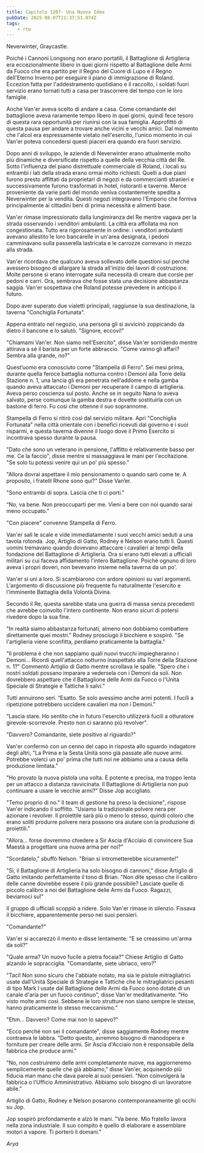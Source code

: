 ```yaml
---
title: Capitolo 1207- Una Nuova Idea
pubDate: 2025-08-07T11:37:51.074Z
tags:
    - rtw
---
```



Neverwinter, Graycastle.


Poiché i Cannoni Longsong non erano portatili, il Battaglione di Artiglieria era eccezionalmente libero in quei giorni rispetto al Battaglione delle Armi da Fuoco che era partito per il Regno del Cuore di Lupo e il Regno dell'Eterno Inverno per eseguire il piano di immigrazione di Roland. Eccezion fatta per l'addestramento quotidiano e il raccolto, i soldati fuori servizio erano tornati tutti a casa per trascorrere del tempo con le loro famiglie.


Anche Van'er aveva scelto di andare a casa. Come comandante del battaglione aveva raramente tempo libero in quei giorni, quindi fece tesoro di questa rara opportunità per riunirsi con la sua famiglia. Approfittò di questa pausa per andare a trovare anche vicini e vecchi amici. Dal momento che l'alcol era espressamente vietato nell'esercito, l'unico momento in cui Van'er poteva concedersi questi piaceri era quando era fuori servizio.


Dopo anni di sviluppo, le aziende di Neverwinter erano attualmente molto più dinamiche e diversificate rispetto a quelle della vecchia città del Re. Sotto l'influenza del piano distrettuale commerciale di Roland, i locali su entrambi i lati della strada erano ormai molto richiesti. Quelli a due piani furono presto affittati da proprietari di negozi e da commercianti stranieri e successivamente furono trasformati in hotel, ristoranti e taverne. Merce proveniente da varie parti del mondo veniva costantemente spedita a Neverwinter per la vendita. Questi negozi integravano l'Emporio che forniva principalmente ai cittadini beni di prima necessità e alimenti base.


Van'er rimase impressionato dalla lungimiranza del Re mentre vagava per la strada osservando i venditori ambulanti. La città era affollata ma non congestionata. Tutto era rigorosamente in ordine: i venditori ambulanti avevano allestito le loro bancarelle in un'area designata, i pedoni camminavano sulla passerella lastricata e le carrozze correvano in mezzo alla strada.


Van'er ricordava che qualcuno aveva sollevato delle questioni sul perché avessero bisogno di allargare la strada all'inizio dei lavori di costruzione. Molte persone si erano interrogate sulla necessità di creare due corsie per pedoni e carri. Ora, sembrava che fosse stata una decisione abbastanza saggia. Van'er sospettava che Roland potesse prevedere in anticipo il futuro.


Dopo aver superato due vialetti principali, raggiunse la sua destinazione, la taverna "Conchiglia Fortunata".


Appena entrato nel negozio, una persona gli si avvicinò zoppicando da dietro il bancone e lo salutò. "Signore, eccovi!"


"Chiamami Van'er. Non siamo nell'Esercito", disse Van'er sorridendo mentre attirava a sé il barista per un forte abbraccio. "Come vanno gli affari? Sembra alla grande, no?"


Quest’uomo era conosciuto come "Stampella di Ferro". Sei mesi prima, durante quella feroce battaglia notturna contro i Demoni alla Torre della Stazione n. 1, una lancia gli era penetrata nell'addome e nella gamba quando aveva attaccato i Demoni per recuperare il campo di artiglieria. Aveva perso coscienza sul posto. Anche se in seguito Nana lo aveva salvato, perse comunque la gamba destra e dovette sostituirla con un bastone di ferro. Fu così che ottenne il suo soprannome.


Stampella di Ferro si ritirò così dal servizio militare. Aprì "Conchiglia Fortunata" nella città orientale con i benefici ricevuti dal governo e i suoi risparmi, e questa taverna divenne il luogo dove il Primo Esercito si incontrava spesso durante la pausa.


"Dato che sono un veterano in pensione, l'affitto è relativamente basso per me. Ce la faccio", disse mentre si massaggiava le mani per l'eccitazione. "Se solo tu potessi venire qui un po' più spesso."


"Allora dovrai aspettare il mio pensionamento o quando sarò come te. A proposito, i fratelli Rhone sono qui?" Disse Van’er.


"Sono entrambi di sopra. Lascia che ti ci porti."


“No, va bene. Non preoccuparti per me. Vieni a bere con noi quando sarai meno occupato."


"Con piacere" convenne Stampella di Ferro.


Van'er salì le scale e vide immediatamente i suoi vecchi amici seduti a una tavola rotonda. Jop, Artiglio di Gatto, Rodney e Nelson erano tutti lì. Questi uomini tremavano quando dovevano attaccare i cavalieri ai tempi della fondazione del Battaglione di Artiglieria. Ora si erano tutti elevati a ufficiali militari su cui faceva affidamento l'intero Battaglione. Poiché ognuno di loro aveva i propri doveri, non bevevano insieme nella taverna da un po'.


Van'er si unì a loro. Si scambiarono con ardore opinioni su vari argomenti. L'argomento di discussione più frequente fu naturalmente l'esercito e l'imminente Battaglia della Volontà Divina.


Secondo il Re, questa sarebbe stata una guerra di massa senza precedenti che avrebbe coinvolto l'intero continente. Non erano sicuri di potersi rivedere dopo la sua fine.


"In realtà siamo abbastanza fortunati, almeno non dobbiamo combattere direttamente quei mostri." Rodney prosciugò il bicchiere e sospirò. "Se l'artiglieria viene sconfitta, perdiamo praticamente la battaglia."


"Il problema è che non sappiamo quali nuovi trucchi impiegheranno i Demoni... Ricordi quell'attacco notturno inaspettato alla Torre della Stazione n. 1?" Commentò Artiglio di Gatto mentre scrollava le spalle. "Spero che i nostri soldati possano imparare a vedersela con i Demoni da soli. Non dovrebbero aspettare che il Battaglione delle Armi da Fuoco o l'Unità Speciale di Strategie e Tattiche li salvi."


Tutti annuirono seri. “Esatto. Se solo avessimo anche armi potenti. I fucili a ripetizione potrebbero uccidere cavalieri ma non i Demoni."


“Lascia stare. Ho sentito che in futuro l'esercito utilizzerà fucili a otturatore girevole-scorrevole. Presto non ci saranno più revolver".


"Davvero? Comandante, siete positivo al riguardo?"


Van'er confermò con un cenno del capo in risposta allo sguardo indagatore degli altri, "La Prima e la Sesta Unità sono già passate alle nuove armi. Potrebbe volerci un po' prima che tutti noi ne abbiamo una a causa della produzione limitata."


"Ho provato la nuova pistola una volta. È potente e precisa, ma troppo lenta per un attacco a distanza ravvicinata. Il Battaglione di Artiglieria non può continuare a usare le vecchie armi?" Disse Jop accigliato.


"Temo proprio di no." Il team di gestione ha preso la decisione", rispose Van'er indicando il soffitto. "Usiamo la tradizionale polvere nera per azionare i revolver. Il proiettile sarà più o meno lo stesso, quindi coloro che erano soliti produrre polvere nera possono ora aiutare con la produzione di proiettili."


"Allora... forse dovremmo chiedere a Sir Ascia d'Acciaio di convincere Sua Maestà a progettare una nuova arma per noi?"


"Scordatelo," sbuffò Nelson. "Brian si intrometterebbe sicuramente!"


"Sì, il Battaglione di Artiglieria ha solo bisogno di cannoni," disse Artiglio di Gatto imitando perfettamente il tono di Brian. "Non dite spesso che il calibro delle canne dovrebbe essere il più grande possibile? Lasciate quelle di piccolo calibro a noi del Battaglione delle Armi da Fuoco. Ragazzi, beviamoci su!"


Il gruppo di ufficiali scoppiò a ridere. Solo Van'er rimase in silenzio. Fissava il bicchiere, apparentemente perso nei suoi pensieri.


"Comandante?"


Van'er si accarezzò il mento e disse lentamente: "E se creassimo un'arma da soli?"


"Quale arma? Un nuovo fucile a pietra focaia?" Chiese Artiglio di Gatto alzando le sopracciglia. "Comandante, siete ubriaco, vero?"


"Taci! Non sono sicuro che l'abbiate notato, ma sia le pistole mitragliatrici usate dall'Unità Speciale di Strategie e Tattiche che le mitragliatrici pesanti di tipo Mark I usate dal Battaglione delle Armi da Fuoco sono dotate di un canale d'aria per un fuoco continuo", disse Van'er meditativamente. "Ho visto molte armi così. Sebbene le loro strutture non siano sempre le stesse, hanno praticamente lo stesso meccanismo."


"Ehm… Davvero? Come mai non lo sapevo?"


"Ecco perché non sei il comandante", disse saggiamente Rodney mentre contraeva le labbra. "Detto questo, avremmo bisogno di manodopera e forniture per creare delle armi. Sir Ascia d'Acciaio non è responsabile della fabbrica che produce armi."


"No, non costruiremo delle armi completamente nuove, ma aggiorneremo semplicemente quelle che già abbiamo," disse Van'er, acquisendo più fiducia man mano che dava parole ai suoi pensieri. "Non coinvolgerà la fabbrica o l'Ufficio Amministrativo. Abbiamo solo bisogno di un lavoratore abile."


Artiglio di Gatto, Rodney e Nelson posarono contemporaneamente gli occhi su Jop.


Jop sospirò profondamente e alzò le mani. "Va bene. Mio fratello lavora nella zona industriale. Il suo compito è quello di elaborare e assemblare motori a vapore. Ti porterò lì domani."


<em>Arya</em>








                                


                                



